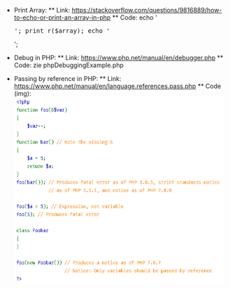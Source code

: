 * Print Array:
  ** Link: https://stackoverflow.com/questions/9816889/how-to-echo-or-print-an-array-in-php 
  ** Code: echo '<pre>'; print_r($array); echo '</pre>';

* Debug in PHP:
  ** Link: https://www.php.net/manual/en/debugger.php
  ** Code: zie phpDebuggingExample.php
  
* Passing by reference in PHP:
  ** Link: https://www.php.net/manual/en/language.references.pass.php
  ** Code (img):
  ![Image of Passing By Reference PHP Code](Research/img/PHP_PassingByReference.PNG)
